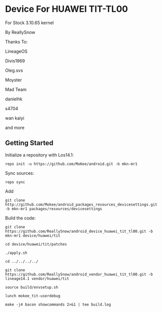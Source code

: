 Device For HUAWEI TIT-TL00
===========================
For Stock 3.10.65 kernel

By ReallySnow

Thanks To:

LineageOS

Divis1969

Oleg.svs

Moyster

Mad Team

danielhk

s4704

wan kaiyi

and more

Getting Started
---------------

Initialize a repository with Los14.1:

    repo init -u https://github.com/MoKee/android.git -b mkn-mr1
    
Sync sources:    

    repo sync
    
Add 

    git clone http://github.com/Mokee/android_packages_resources_devicesettings.git -b mkn-mr1 packages/resources/devicesettings

Build the code:
    
    git clone https://github.com/ReallySnow/android_device_huawei_tit_tl00.git -b mkn-mr1 device/huawei/tit
    
    cd device/huawei/tit/patches
    
    ./apply.sh
    
    cd ../../../../
    
    git clone https://github.com/ReallySnow/android_vendor_huawei_tit_tl00.git -b lineage14.1 vendor/huawei/tit
    
    source build/envsetup.sh
    
    lunch mokee_tit-userdebug
    
    make -j4 bacon showcommands 2>&1 | tee build.log
    
